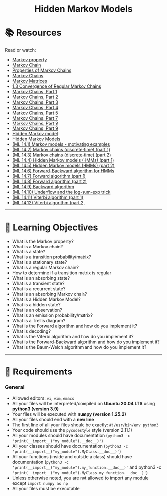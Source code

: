 <h1><p align="center"> Hidden Markov Models </h1></p></font>


# 📚 Resources
Read or watch:
- [Markov property](https://en.wikipedia.org/wiki/Markov_property)
- [Markov Chain](https://en.wikipedia.org/wiki/Markov_chain)
- [Properties of Markov Chains](https://pdf4pro.com/download/10-1-properties-of-markov-chains-governors-state-university-4c8fed.html)
- [Markov Chains](https://chance.dartmouth.edu/teaching_aids/books_articles/probability_book/Chapter11.pdf)
- [Markov Matrices](https://people.math.harvard.edu/~knill/teaching/math19b_2011/handouts/lecture33.pdf)
- [1.3 Convergence of Regular Markov Chains](http://www.tcs.hut.fi/Studies/T-79.250/tekstit/lecnotes_02.pdf)
- [Markov Chains, Part 1](https://www.youtube.com/watch?v=uvYTGEZQTEs)
- [Markov Chains, Part 2](https://www.youtube.com/watch?v=jtHBfLtMq4U)
- [Markov Chains, Part 3](https://www.youtube.com/watch?v=P8DuuiINAo4)
- [Markov Chains, Part 4](https://www.youtube.com/watch?v=31X-M4okAI0)
- [Markov Chains, Part 5](https://www.youtube.com/watch?v=-kwnnNSGFMc)
- [Markov Chains, Part 7](https://www.youtube.com/watch?v=bTeKu7WdbT8)
- [Markov Chains, Part 8](https://www.youtube.com/watch?v=BsOkOaB8SFk)
- [Markov Chains, Part 9](https://www.youtube.com/watch?v=qhnFHnLkrfA)
- [Hidden Markov model](https://en.wikipedia.org/wiki/Hidden_Markov_model)
- [Hidden Markov Models](https://web.stanford.edu/~jurafsky/slp3/A.pdf)
- [(ML 14.1) Markov models - motivating examples](https://www.youtube.com/watch?v=7KGdE2AK_MQ&list=PLD0F06AA0D2E8FFBA&index=97)
- [(ML 14.2) Markov chains (discrete-time) (part 1)](https://www.youtube.com/watch?v=WUjt98HcHlk&list=PLD0F06AA0D2E8FFBA&index=98)
- [(ML 14.3) Markov chains (discrete-time) (part 2)](https://www.youtube.com/watch?v=j6OUj9tleVM&list=PLD0F06AA0D2E8FFBA&index=99)
- [(ML 14.4) Hidden Markov models (HMMs) (part 1)](https://www.youtube.com/watch?v=TPRoLreU9lA&list=PLD0F06AA0D2E8FFBA&index=100)
- [(ML 14.5) Hidden Markov models (HMMs) (part 2)](https://www.youtube.com/watch?v=M_IIW0VYMEA&list=PLD0F06AA0D2E8FFBA&index=101)
- [(ML 14.6) Forward-Backward algorithm for HMMs](https://www.youtube.com/watch?v=7zDARfKVm7s&list=PLD0F06AA0D2E8FFBA&index=102)
- [(ML 14.7) Forward algorithm (part 1)](https://www.youtube.com/watch?v=M7afek1nEKM&list=PLD0F06AA0D2E8FFBA&index=103)
- [(ML 14.8) Forward algorithm (part 2)](https://www.youtube.com/watch?v=MPmrFu4jFk4&list=PLD0F06AA0D2E8FFBA&index=104)
- [(ML 14.9) Backward algorithm](https://www.youtube.com/watch?v=jwYuk)
- [(ML 14.10) Underflow and the log-sum-exp trick](https://www.youtube.com/watch?v=-RVM21Voo7Q&list=PLD0F06AA0D2E8FFBA&index=106)
- [(ML 14.11) Viterbi algorithm (part 1)](https://www.youtube.com/watch?v=RwwfUICZLsA&list=PLD0F06AA0D2E8FFBA&index=107)
- [(ML 14.12) Viterbi algorithm (part 2)](https://www.youtube.com/watch?v=t3JIk3Jgifs&list=PLD0F06AA0D2E8FFBA&index=108)

---

# 🎯 Learning Objectives

- What is the Markov property?  
- What is a Markov chain?  
- What is a state?  
- What is a transition probability/matrix?  
- What is a stationary state?  
- What is a regular Markov chain?  
- How to determine if a transition matrix is regular  
- What is an absorbing state?  
- What is a transient state?  
- What is a recurrent state?  
- What is an absorbing Markov chain?  
- What is a Hidden Markov Model?  
- What is a hidden state?  
- What is an observation?  
- What is an emission probability/matrix?  
- What is a Trellis diagram?  
- What is the Forward algorithm and how do you implement it?  
- What is decoding?  
- What is the Viterbi algorithm and how do you implement it?  
- What is the Forward-Backward algorithm and how do you implement it?  
- What is the Baum-Welch algorithm and how do you implement it?  

---

# 🧾 Requirements

### General

- Allowed editors: `vi`, `vim`, `emacs`  
- All your files will be interpreted/compiled on **Ubuntu 20.04 LTS** using **python3 (version 3.9)**  
- Your files will be executed with **numpy (version 1.25.2)**  
- All your files should end with a **new line**  
- The first line of all your files should be exactly: `#!/usr/bin/env python3`
- Your code should use the `pycodestyle` style (version 2.11.1)
- All your modules should have documentation (`python3 -c 'print(__import__("my_module").__doc__)'`)
- All your classes should have documentation (`python3 -c 'print(__import__("my_module").MyClass.__doc__)'`)
- All your functions (inside and outside a class) should have documentation (`python3 -c 'print(__import__("my_module").my_function.__doc__)'` and python3 -c `'print(__import__("my_module").MyClass.my_function.__doc__)'`)
- Unless otherwise noted, you are not allowed to import any module except `import numpy as np`
- All your files must be executable